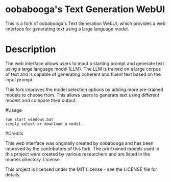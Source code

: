 # oobabooga's Text Generation WebUI

This is a fork of oobabooga's Text Generation WebUI, which provides a web interface for generating text using a large language model.

# Description

The web interface allows users to input a starting prompt and generate text using a large language model (LLM). The LLM is trained on a large corpus of text and is capable of generating coherent and fluent text based on the input prompt.

This fork improves the model selection options by adding more pre-trained models to choose from. This allows users to generate text using different models and compare their output.

#Usage

```
run start windows.bat 
simply select or download a model.
```

#Credits

This web interface was originally created by oobabooga and has been improved by the contributors of this fork. The pre-trained models used in this project were created by various researchers and are listed in the models directory.
License

This project is licensed under the MIT License - see the LICENSE file for details.
